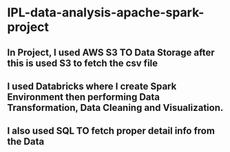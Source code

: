 # IPL-data-analysis-apache-spark-project
## In Project, I used AWS S3 TO Data Storage after this is used S3 to fetch the csv file 
## I used Databricks where I create Spark Environment then performing Data Transformation, Data Cleaning and Visualization.
## I also used SQL TO fetch proper detail info from the Data
